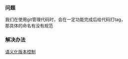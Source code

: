 ### 问题
我们在使用git管理代码时，会在一定功能完成后给代码打tag，  
那具体的命名有没有规范  
### 解决办法
[语义化版本控制](https://semver.org/lang/zh-CN/)  
